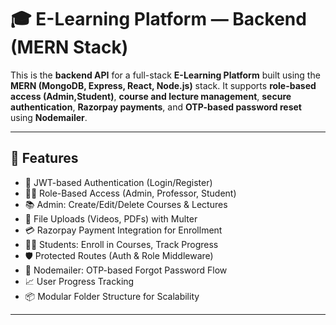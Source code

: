 # 🎓 E-Learning Platform — Backend (MERN Stack)

This is the **backend API** for a full-stack **E-Learning Platform** built using the **MERN (MongoDB, Express, React, Node.js)** stack. It supports **role-based access (Admin,Student)**, **course and lecture management**, **secure authentication**, **Razorpay payments**, and **OTP-based password reset** using **Nodemailer**.

---

## 🚀 Features

- 👤 JWT-based Authentication (Login/Register)
- 👮‍♂️ Role-Based Access (Admin, Professor, Student)
- 📚 Admin: Create/Edit/Delete Courses & Lectures
- 🎥 File Uploads (Videos, PDFs) with Multer
- 💳 Razorpay Payment Integration for Enrollment
- 🧑‍🎓 Students: Enroll in Courses, Track Progress
- 🛡️ Protected Routes (Auth & Role Middleware)
- 📩 Nodemailer: OTP-based Forgot Password Flow
- 📈 User Progress Tracking 
- 📦 Modular Folder Structure for Scalability

---



